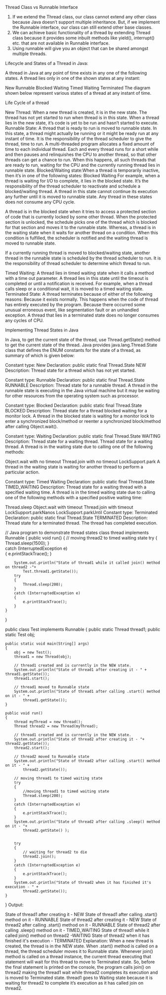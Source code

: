 Thread Class vs Runnable Interface 

1. If we extend the Thread class, our class cannot extend any other class because Java doesn’t support multiple inheritance. But, if we implement the Runnable interface, our class can still extend other base classes.
2. We can achieve basic functionality of a thread by extending Thread class because it provides some inbuilt methods like yield(), interrupt() etc. that are not available in Runnable interface.
3. Using runnable will give you an object that can be shared amongst multiple threads. 



Lifecycle and States of a Thread in Java: 

A thread in Java at any point of time exists in any one of the following states. A thread lies only in one of the shown states at any instant:

New
Runnable
Blocked
Waiting
Timed Waiting
Terminated
The diagram shown below represent various states of a thread at any instant of time.

Life Cycle of a thread

New Thread: When a new thread is created, it is in the new state. The thread has not yet started to run when thread is in this state. When a thread lies in the new state, it’s code is yet to be run and hasn’t started to execute.
Runnable State: A thread that is ready to run is moved to runnable state. In this state, a thread might actually be running or it might be ready run at any instant of time. It is the responsibility of the thread scheduler to give the thread, time to run.
A multi-threaded program allocates a fixed amount of time to each individual thread. Each and every thread runs for a short while and then pauses and relinquishes the CPU to another thread, so that other threads can get a chance to run. When this happens, all such threads that are ready to run, waiting for the CPU and the currently running thread lies in runnable state.
Blocked/Waiting state:When a thread is temporarily inactive, then it’s in one of the following states:
Blocked
Waiting
For example, when a thread is waiting for I/O to complete, it lies in the blocked state. It’s the responsibility of the thread scheduler to reactivate and schedule a blocked/waiting thread. A thread in this state cannot continue its execution any further until it is moved to runnable state. Any thread in these states does not consume any CPU cycle.



A thread is in the blocked state when it tries to access a protected section of code that is currently locked by some other thread. When the protected section is unlocked, the schedule picks one of the thread which is blocked for that section and moves it to the runnable state. Whereas, a thread is in the waiting state when it waits for another thread on a condition. When this condition is fulfilled, the scheduler is notified and the waiting thread is moved to runnable state.

If a currently running thread is moved to blocked/waiting state, another thread in the runnable state is scheduled by the thread scheduler to run. It is the responsibility of thread scheduler to determine which thread to run.

Timed Waiting: A thread lies in timed waiting state when it calls a method with a time out parameter. A thread lies in this state until the timeout is completed or until a notification is received. For example, when a thread calls sleep or a conditional wait, it is moved to a timed waiting state.
Terminated State: A thread terminates because of either of the following reasons:
Because it exists normally. This happens when the code of thread has entirely executed by the program.
Because there occurred some unusual erroneous event, like segmentation fault or an unhandled exception.
A thread that lies in a terminated state does no longer consumes any cycles of CPU.

Implementing Thread States in Java

In Java, to get the current state of the thread, use Thread.getState() method to get the current state of the thread. Java provides java.lang.Thread.State class that defines the ENUM constants for the state of a thread, as summary of which is given below:

Constant type: New
Declaration: public static final Thread.State NEW
Description: Thread state for a thread which has not yet started.

Constant type: Runnable
Declaration: public static final Thread.State RUNNABLE
Description: Thread state for a runnable thread. A thread in the runnable state is executing in the Java virtual machine but it may be waiting for other resources from the operating system such as processor.

Constant type: Blocked
Declaration: public static final Thread.State BLOCKED
Description: Thread state for a thread blocked waiting for a monitor lock. A thread in the blocked state is waiting for a monitor lock to enter a synchronized block/method or reenter a synchronized block/method after calling Object.wait().

Constant type: Waiting
Declaration: public static final Thread.State WAITING
Description: Thread state for a waiting thread. Thread state for a waiting thread. A thread is in the waiting state due to calling one of the following methods:



Object.wait with no timeout
Thread.join with no timeout
LockSupport.park
A thread in the waiting state is waiting for another thread to perform a particular action.

Constant type: Timed Waiting
Declaration: public static final Thread.State TIMED_WAITING
Description: Thread state for a waiting thread with a specified waiting time. A thread is in the timed waiting state due to calling one of the following methods with a specified positive waiting time:

Thread.sleep
Object.wait with timeout
Thread.join with timeout
LockSupport.parkNanos
LockSupport.parkUntil
Constant type: Terminated
Declaration: public static final Thread.State TERMINATED
Description: Thread state for a terminated thread. The thread has completed execution.


// Java program to demonstrate thread states 
class thread implements Runnable 
{ 
    public void run() 
    { 
        // moving thread2 to timed waiting state 
        try
        { 
            Thread.sleep(1500); 
        }  
        catch (InterruptedException e)  
        { 
            e.printStackTrace(); 
        } 
          
        System.out.println("State of thread1 while it called join() method on thread2 -"+ 
            Test.thread1.getState()); 
        try
        { 
            Thread.sleep(200); 
        }  
        catch (InterruptedException e)  
        { 
            e.printStackTrace(); 
        }      
    } 
} 
  
public class Test implements Runnable 
{ 
    public static Thread thread1; 
    public static Test obj; 
      
    public static void main(String[] args) 
    { 
        obj = new Test(); 
        thread1 = new Thread(obj); 
          
        // thread1 created and is currently in the NEW state. 
        System.out.println("State of thread1 after creating it - " + thread1.getState()); 
        thread1.start(); 
          
        // thread1 moved to Runnable state 
        System.out.println("State of thread1 after calling .start() method on it - " +  
            thread1.getState()); 
    } 
      
    public void run() 
    { 
        thread myThread = new thread(); 
        Thread thread2 = new Thread(myThread); 
          
        // thread1 created and is currently in the NEW state. 
        System.out.println("State of thread2 after creating it - "+ thread2.getState()); 
        thread2.start(); 
          
        // thread2 moved to Runnable state 
        System.out.println("State of thread2 after calling .start() method on it - " +  
            thread2.getState()); 
          
        // moving thread1 to timed waiting state 
        try
        { 
            //moving thread1 to timed waiting state 
            Thread.sleep(200); 
        }  
        catch (InterruptedException e)  
        { 
            e.printStackTrace(); 
        } 
        System.out.println("State of thread2 after calling .sleep() method on it - "+  
            thread2.getState() ); 
          
          
        try 
        { 
            // waiting for thread2 to die 
            thread2.join(); 
        }  
        catch (InterruptedException e)  
        { 
            e.printStackTrace(); 
        } 
        System.out.println("State of thread2 when it has finished it's execution - " +  
            thread2.getState()); 
    } 
      
} 
Output:

State of thread1 after creating it - NEW
State of thread1 after calling .start() method on it - RUNNABLE
State of thread2 after creating it - NEW
State of thread2 after calling .start() method on it - RUNNABLE
State of thread2 after calling .sleep() method on it - TIMED_WAITING
State of thread1 while it called join() method on thread2 -WAITING
State of thread2 when it has finished it's execution - TERMINATED
Explanation: When a new thread is created, the thread is in the NEW state. When .start() method is called on a thread, the thread scheduler moves it to Runnable state. Whenever join() method is called on a thread instance, the current thread executing that statement will wait for this thread to move to Terminated state. So, before the final statement is printed on the console, the program calls join() on thread2 making the thread1 wait while thread2 completes its execution and is moved to Terminated state. thread1 goes to Waiting state because it is waiting for thread2 to complete it’s execution as it has called join on thread2.